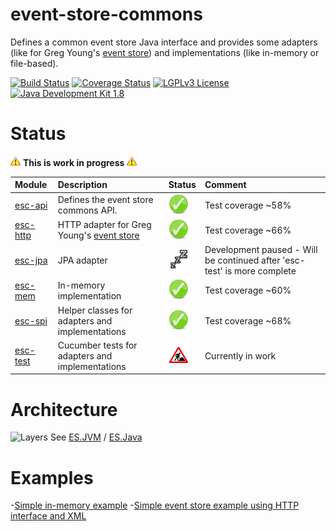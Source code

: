 # event-store-commons
Defines a common event store Java interface and provides some adapters (like for Greg Young's [event store](https://www.geteventstore.com/)) and implementations (like in-memory or file-based).

[![Build Status](https://fuin-org.ci.cloudbees.com/job/event-store-commons/badge/icon)](https://fuin-org.ci.cloudbees.com/job/event-store-commons/)
[![Coverage Status](https://coveralls.io/repos/fuinorg/event-store-commons/badge.svg)](https://coveralls.io/r/fuinorg/event-store-commons)
[![LGPLv3 License](http://img.shields.io/badge/license-LGPLv3-blue.svg)](https://www.gnu.org/licenses/lgpl.html)
[![Java Development Kit 1.8](https://img.shields.io/badge/JDK-1.8-green.svg)](http://www.oracle.com/technetwork/java/javase/downloads/jdk8-downloads-2133151.html)

# Status
![Warning](https://raw.githubusercontent.com/fuinorg/event-store-commons/master/doc/warning.gif) **This is work in progress** ![Warning](https://raw.githubusercontent.com/fuinorg/event-store-commons/master/doc/warning.gif)

| Module | Description | Status | Comment |
|:-------|:------------|--------|:--------|
| [esc-api](api) | Defines the event store commons API. | ![OK](https://raw.githubusercontent.com/fuinorg/event-store-commons/master/doc/ok.png) | Test coverage ~58% |
| [esc-http](eshttp) | HTTP adapter for Greg Young's [event store](https://www.geteventstore.com/)| ![OK](https://raw.githubusercontent.com/fuinorg/event-store-commons/master/doc/ok.png) | Test coverage ~66% |
| [esc-jpa](jpa) | JPA adapter | ![PAUSED](https://raw.githubusercontent.com/fuinorg/event-store-commons/master/doc/sleeping.png) | Development paused - Will be continued after 'esc-test' is more complete |
| [esc-mem](mem) | In-memory implementation | ![OK](https://raw.githubusercontent.com/fuinorg/event-store-commons/master/doc/ok.png) | Test coverage ~60% |
| [esc-spi](spi) | Helper classes for adapters and implementations | ![OK](https://raw.githubusercontent.com/fuinorg/event-store-commons/master/doc/ok.png) | Test coverage ~68% |
| [esc-test](test) | Cucumber tests for adapters and implementations | ![Work in progress](https://raw.githubusercontent.com/fuinorg/event-store-commons/master/doc/work-in-progress.png) | Currently in work |

# Architecture
![Layers](https://raw.github.com/fuinorg/event-store-commons/master/doc/event-store-commons.png)
See [ES.JVM](https://github.com/EventStore/EventStore.JVM) / [ES.Java](https://github.com/jen20/EventStore.Java)

# Examples
-[Simple in-memory example](test/src/test/java/org/fuin/esc/test/examples/InMemoryExample.java)
-[Simple event store example using HTTP interface and XML](test/src/test/java/org/fuin/esc/test/examples/EsHttpExample.java)
